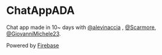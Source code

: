 # ChatAppADA
Chat app made in 10~ days with [@alevinaccia](https://github.com/alevinaccia) , [@Scarmore](https://github.com/Scarmore), [@GiovanniMichele23](https://github.com/GiovanniMichele23).

Powered by [Firebase](https://firebase.google.com/)
